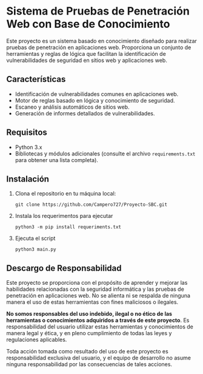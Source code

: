 # Sistema de Pruebas de Penetración Web con Base de Conocimiento

Este proyecto es un sistema basado en conocimiento diseñado para realizar pruebas de penetración en aplicaciones web. Proporciona un conjunto de herramientas y reglas de lógica que facilitan la identificación de vulnerabilidades de seguridad en sitios web y aplicaciones web.

## Características

- Identificación de vulnerabilidades comunes en aplicaciones web.
- Motor de reglas basado en lógica y conocimiento de seguridad.
- Escaneo y análisis automáticos de sitios web.
- Generación de informes detallados de vulnerabilidades.

## Requisitos

- Python 3.x
- Bibliotecas y módulos adicionales (consulte el archivo `requirements.txt` para obtener una lista completa).

## Instalación

1. Clona el repositorio en tu máquina local:
   ```shell
   git clone https://github.com/Campero727/Proyecto-SBC.git
   ```
2. Instala los requerimentos para ejecutar
    ```shell
    python3 -m pip install requeriments.txt
    ```
3. Ejecuta el script 
    ```shell
    python3 main.py
    ```
## Descargo de Responsabilidad

Este proyecto se proporciona con el propósito de aprender y mejorar las habilidades relacionadas con la seguridad informática y las pruebas de penetración en aplicaciones web. No se alienta ni se respalda de ninguna manera el uso de estas herramientas con fines maliciosos o ilegales.

**No somos responsables del uso indebido, ilegal o no ético de las herramientas o conocimientos adquiridos a través de este proyecto**. Es responsabilidad del usuario utilizar estas herramientas y conocimientos de manera legal y ética, y en pleno cumplimiento de todas las leyes y regulaciones aplicables.

Toda acción tomada como resultado del uso de este proyecto es responsabilidad exclusiva del usuario, y el equipo de desarrollo no asume ninguna responsabilidad por las consecuencias de tales acciones.

